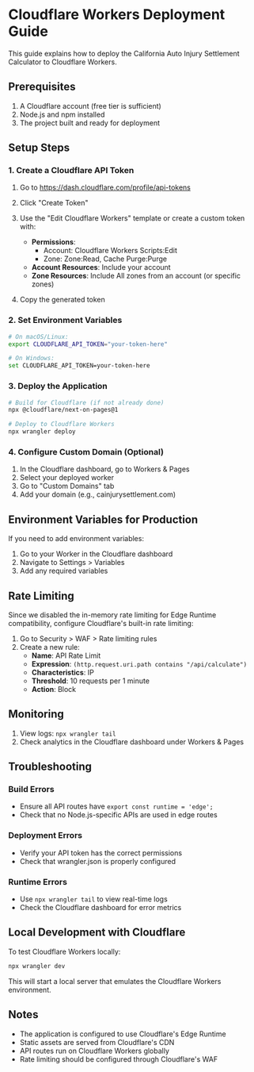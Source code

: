 # Cloudflare Workers Deployment Guide

This guide explains how to deploy the California Auto Injury Settlement Calculator to Cloudflare Workers.

## Prerequisites

1. A Cloudflare account (free tier is sufficient)
2. Node.js and npm installed
3. The project built and ready for deployment

## Setup Steps

### 1. Create a Cloudflare API Token

1. Go to https://dash.cloudflare.com/profile/api-tokens
2. Click "Create Token"
3. Use the "Edit Cloudflare Workers" template or create a custom token with:
   - **Permissions**: 
     - Account: Cloudflare Workers Scripts:Edit
     - Zone: Zone:Read, Cache Purge:Purge
   - **Account Resources**: Include your account
   - **Zone Resources**: Include All zones from an account (or specific zones)

4. Copy the generated token

### 2. Set Environment Variables

```bash
# On macOS/Linux:
export CLOUDFLARE_API_TOKEN="your-token-here"

# On Windows:
set CLOUDFLARE_API_TOKEN=your-token-here
```

### 3. Deploy the Application

```bash
# Build for Cloudflare (if not already done)
npx @cloudflare/next-on-pages@1

# Deploy to Cloudflare Workers
npx wrangler deploy
```

### 4. Configure Custom Domain (Optional)

1. In the Cloudflare dashboard, go to Workers & Pages
2. Select your deployed worker
3. Go to "Custom Domains" tab
4. Add your domain (e.g., cainjurysettlement.com)

## Environment Variables for Production

If you need to add environment variables:

1. Go to your Worker in the Cloudflare dashboard
2. Navigate to Settings > Variables
3. Add any required variables

## Rate Limiting

Since we disabled the in-memory rate limiting for Edge Runtime compatibility, configure Cloudflare's built-in rate limiting:

1. Go to Security > WAF > Rate limiting rules
2. Create a new rule:
   - **Name**: API Rate Limit
   - **Expression**: `(http.request.uri.path contains "/api/calculate")`
   - **Characteristics**: IP
   - **Threshold**: 10 requests per 1 minute
   - **Action**: Block

## Monitoring

1. View logs: `npx wrangler tail`
2. Check analytics in the Cloudflare dashboard under Workers & Pages

## Troubleshooting

### Build Errors
- Ensure all API routes have `export const runtime = 'edge';`
- Check that no Node.js-specific APIs are used in edge routes

### Deployment Errors
- Verify your API token has the correct permissions
- Check that wrangler.json is properly configured

### Runtime Errors
- Use `npx wrangler tail` to view real-time logs
- Check the Cloudflare dashboard for error metrics

## Local Development with Cloudflare

To test Cloudflare Workers locally:

```bash
npx wrangler dev
```

This will start a local server that emulates the Cloudflare Workers environment.

## Notes

- The application is configured to use Cloudflare's Edge Runtime
- Static assets are served from Cloudflare's CDN
- API routes run on Cloudflare Workers globally
- Rate limiting should be configured through Cloudflare's WAF